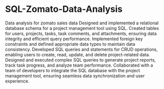 # SQL-Zomato-Data-Analysis
Data analysis for zomato sales data
Designed and implemented a relational database schema for a project management tool using SQL.
Created tables for users, projects, tasks, task comments, and attachments, ensuring data integrity and efficient query performance.
Implemented foreign key constraints and defined appropriate data types to maintain data consistency.
Developed SQL queries and statements for CRUD operations, enabling users to create, read, update, and delete project-related data.
Designed and executed complex SQL queries to generate project reports, track task progress, and analyze team performance.
Collaborated with a team of developers to integrate the SQL database with the project management tool, ensuring seamless data synchronization and user experience.
